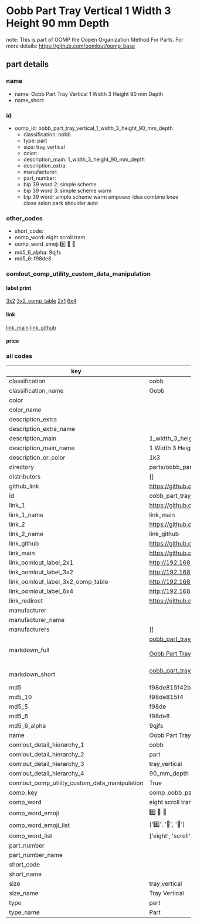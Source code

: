 # Oobb Part Tray Vertical 1 Width 3 Height 90 mm Depth  

note: This is part of OOMP the Oopen Organization Method For Parts. For more details: https://github.com/oomlout/oomp_base

##  part details
  







### name
* name: Oobb Part Tray Vertical 1 Width 3 Height 90 mm Depth
* name_short: 
### id
* oomp_id: oobb_part_tray_vertical_1_width_3_height_90_mm_depth
  * classification: oobb
  * type: part
  * size: tray_vertical
  * color: 
  * description_main: 1_width_3_height_90_mm_depth
  * description_extra: 
  * manufacturer: 
  * part_number: 
  * bip 39 word 2: simple scheme
  * bip 39 word 3: simple scheme warm
  * bip 39 word: simple scheme warm empower idea combine knee close salon park shoulder auto

### other_codes
* short_code: 
* oomp_word: eight scroll tram
* oomp_word_emoji :eight: :scroll: :tram:
* md5_6_alpha: 9qjfs
* md5_6: f98de8






### oomlout_oomp_utility_custom_data_manipulation
#### label print
[3x2](http://192.168.1.245:1112/?label=oomp%209qjfs)
[3x2_oomp_table](http://192.168.1.108:1112/?label=oomp%209qjfs)
[2x1](http://192.168.1.242:1112/?label=oomp%209qjfs)
[6x4](http://192.168.1.55:1112/?label=oomp%209qjfs)    

#### link

[link_main](https://github.com/oomlout/oomlout_oomp_version_1_messy/tree/main/parts/oobb_part_tray_vertical_1_width_3_height_90_mm_depth) [link_github](https://github.com/oomlout/oomlout_oomp_version_1_messy/tree/main/parts/oobb_part_tray_vertical_1_width_3_height_90_mm_depth)                             

#### price







### all codes 
| key | value |  
| --- | --- |  
| classification | oobb |  
| classification_name | Oobb |  
| color |  |  
| color_name |  |  
| description_extra |  |  
| description_extra_name |  |  
| description_main | 1_width_3_height_90_mm_depth |  
| description_main_name | 1 Width 3 Height 90 mm Depth |  
| description_or_color | 1k3 |  
| directory | parts/oobb_part_tray_vertical_1_width_3_height_90_mm_depth |  
| distributors | [] |  
| github_link | https://github.com/oomlout/oomlout_oomp_part_src/tree/main/parts/oobb_part_tray_vertical_1_width_3_height_90_mm_depth |  
| id | oobb_part_tray_vertical_1_width_3_height_90_mm_depth |  
| link_1 | https://github.com/oomlout/oomlout_oomp_version_1_messy/tree/main/parts/oobb_part_tray_vertical_1_width_3_height_90_mm_depth |  
| link_1_name | link_main |  
| link_2 | https://github.com/oomlout/oomlout_oomp_version_1_messy/tree/main/parts/oobb_part_tray_vertical_1_width_3_height_90_mm_depth |  
| link_2_name | link_github |  
| link_github | https://github.com/oomlout/oomlout_oomp_version_1_messy/tree/main/parts/oobb_part_tray_vertical_1_width_3_height_90_mm_depth |  
| link_main | https://github.com/oomlout/oomlout_oomp_version_1_messy/tree/main/parts/oobb_part_tray_vertical_1_width_3_height_90_mm_depth |  
| link_oomlout_label_2x1 | http://192.168.1.242:1112/?label=oomp%209qjfs |  
| link_oomlout_label_3x2 | http://192.168.1.245:1112/?label=oomp%209qjfs |  
| link_oomlout_label_3x2_oomp_table | http://192.168.1.108:1112/?label=oomp%209qjfs |  
| link_oomlout_label_6x4 | http://192.168.1.55:1112/?label=oomp%209qjfs |  
| link_redirect | https://github.com/oomlout/oomlout_oomp_version_1_messy/tree/main/parts/oobb_part_tray_vertical_1_width_3_height_90_mm_depth |  
| manufacturer |  |  
| manufacturer_name |  |  
| manufacturers | [] |  
| markdown_full | [oobb_part_tray_vertical_1_width_3_height_90_mm_depth](none)<br>[](none)<br>[Oobb Part Tray Vertical 1 Width 3 Height 90 Mm Depth](none)<br><br> |  
| markdown_short | [oobb_part_tray_vertical_1_width_3_height_90_mm_depth](none)<br><br> |  
| md5 | f98de815f42baf70b7b83491ee702e48 |  
| md5_10 | f98de815f4 |  
| md5_5 | f98de |  
| md5_6 | f98de8 |  
| md5_6_alpha | 9qjfs |  
| name | Oobb Part Tray Vertical 1 Width 3 Height 90 mm Depth |  
| oomlout_detail_hierarchy_1 | oobb |  
| oomlout_detail_hierarchy_2 | part |  
| oomlout_detail_hierarchy_3 | tray_vertical |  
| oomlout_detail_hierarchy_4 | 90_mm_depth |  
| oomlout_oomp_utility_custom_data_manipulation | True |  
| oomp_key | oomp_oobb_part_tray_vertical_1_width_3_height_90_mm_depth |  
| oomp_word | eight scroll tram |  
| oomp_word_emoji | :eight: :scroll: :tram: |  
| oomp_word_emoji_list | [':eight:', ':scroll:', ':tram:'] |  
| oomp_word_list | ['eight', 'scroll', 'tram'] |  
| part_number |  |  
| part_number_name |  |  
| short_code |  |  
| short_name |  |  
| size | tray_vertical |  
| size_name | Tray Vertical |  
| type | part |  
| type_name | Part |  
